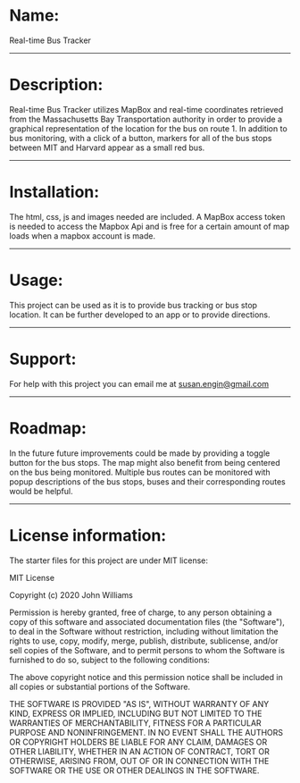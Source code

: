 # Name: 
Real-time Bus Tracker 

***

# Description: 
Real-time Bus Tracker utilizes MapBox and real-time coordinates retrieved from the Massachusetts Bay Transportation authority in order to provide a graphical representation of the location for the bus on route 1. In addition to bus monitoring, with a click of a button, markers for all of the bus stops between MIT and Harvard appear as a small red bus. 

***

# Installation: 
The html, css, js and images needed are included. A MapBox access token is needed to access the Mapbox Api and is free for a certain amount of map loads when a mapbox account is made.

***

# Usage: 
This project can be used as it is to provide bus tracking or bus stop location. It can be further developed to an app or to provide directions.

***

# Support: 
For help with this project you can email me at susan.engin@gmail.com

***

# Roadmap: 
In the future future improvements could be made by providing a toggle button for the bus stops. The map might also benefit from being centered on the bus being monitored. Multiple bus routes can be monitored with popup descriptions of the bus stops, buses and their corresponding routes would be helpful.

***

# License information: 
The starter files for this project are under MIT license:  

MIT License

Copyright (c) 2020 John Williams

Permission is hereby granted, free of charge, to any person obtaining a copy
of this software and associated documentation files (the "Software"), to deal
in the Software without restriction, including without limitation the rights
to use, copy, modify, merge, publish, distribute, sublicense, and/or sell
copies of the Software, and to permit persons to whom the Software is
furnished to do so, subject to the following conditions:

The above copyright notice and this permission notice shall be included in all
copies or substantial portions of the Software.

THE SOFTWARE IS PROVIDED "AS IS", WITHOUT WARRANTY OF ANY KIND, EXPRESS OR
IMPLIED, INCLUDING BUT NOT LIMITED TO THE WARRANTIES OF MERCHANTABILITY,
FITNESS FOR A PARTICULAR PURPOSE AND NONINFRINGEMENT. IN NO EVENT SHALL THE
AUTHORS OR COPYRIGHT HOLDERS BE LIABLE FOR ANY CLAIM, DAMAGES OR OTHER
LIABILITY, WHETHER IN AN ACTION OF CONTRACT, TORT OR OTHERWISE, ARISING FROM,
OUT OF OR IN CONNECTION WITH THE SOFTWARE OR THE USE OR OTHER DEALINGS IN THE
SOFTWARE.

